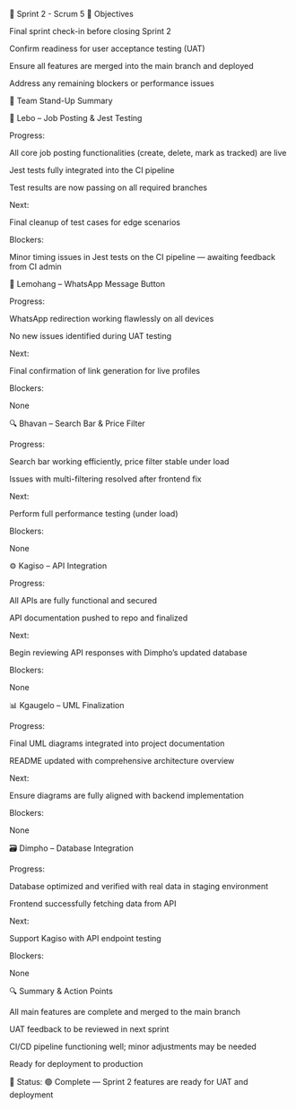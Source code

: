 🧾 Sprint 2 - Scrum 5
🎯 Objectives

Final sprint check-in before closing Sprint 2

Confirm readiness for user acceptance testing (UAT)

Ensure all features are merged into the main branch and deployed

Address any remaining blockers or performance issues

📝 Team Stand-Up Summary

🔨 Lebo – Job Posting & Jest Testing

Progress:

All core job posting functionalities (create, delete, mark as tracked) are live

Jest tests fully integrated into the CI pipeline

Test results are now passing on all required branches

Next:

Final cleanup of test cases for edge scenarios

Blockers:

Minor timing issues in Jest tests on the CI pipeline — awaiting feedback from CI admin

💬 Lemohang – WhatsApp Message Button

Progress:

WhatsApp redirection working flawlessly on all devices

No new issues identified during UAT testing

Next:

Final confirmation of link generation for live profiles

Blockers:

None

🔍 Bhavan – Search Bar & Price Filter

Progress:

Search bar working efficiently, price filter stable under load

Issues with multi-filtering resolved after frontend fix

Next:

Perform full performance testing (under load)

Blockers:

None

⚙️ Kagiso – API Integration

Progress:

All APIs are fully functional and secured

API documentation pushed to repo and finalized

Next:

Begin reviewing API responses with Dimpho’s updated database

Blockers:

None

📊 Kgaugelo – UML Finalization

Progress:

Final UML diagrams integrated into project documentation

README updated with comprehensive architecture overview

Next:

Ensure diagrams are fully aligned with backend implementation

Blockers:

None

🗃️ Dimpho – Database Integration

Progress:

Database optimized and verified with real data in staging environment

Frontend successfully fetching data from API

Next:

Support Kagiso with API endpoint testing

Blockers:

None

🔍 Summary & Action Points

All main features are complete and merged to the main branch

UAT feedback to be reviewed in next sprint

CI/CD pipeline functioning well; minor adjustments may be needed

Ready for deployment to production

📍 Status: 🟢 Complete — Sprint 2 features are ready for UAT and deployment